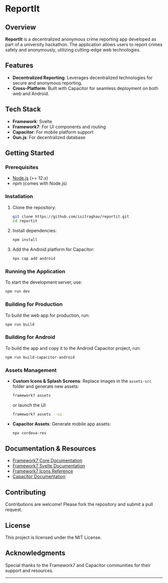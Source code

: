 # ReportIt

## Overview
**ReportIt** is a decentralized anonymous crime reporting app developed as part of a university hackathon. The application allows users to report crimes safely and anonymously, utilizing cutting-edge web technologies.

## Features
- **Decentralized Reporting**: Leverages decentralized technologies for secure and anonymous reporting.
- **Cross-Platform**: Built with Capacitor for seamless deployment on both web and Android.

## Tech Stack
- **Framework**: Svelte
- **Framework7**: For UI components and routing
- **Capacitor**: For mobile platform support
- **Gun.js**: For decentralized database

## Getting Started

### Prerequisites
- [Node.js](https://nodejs.org/) (>= 12.x)
- npm (comes with Node.js)

### Installation
1. Clone the repository:
   ```bash
   git clone https://github.com/isitraghav/reportit.git
   cd reportit
   ```

2. Install dependencies:
   ```bash
   npm install
   ```

3. Add the Android platform for Capacitor:
   ```bash
   npx cap add android
   ```

### Running the Application
To start the development server, use:
```bash
npm run dev
```

### Building for Production
To build the web app for production, run:
```bash
npm run build
```

### Building for Android
To build the app and copy it to the Android Capacitor project, run:
```bash
npm run build-capacitor-android
```

### Assets Management
- **Custom Icons & Splash Screens**: Replace images in the `assets-src` folder and generate new assets:
   ```bash
   framework7 assets
   ```
   or launch the UI:
   ```bash
   framework7 assets --ui
   ```

- **Capacitor Assets**: Generate mobile app assets:
   ```bash
   npx cordova-res
   ```

## Documentation & Resources
- [Framework7 Core Documentation](https://framework7.io/docs/)
- [Framework7 Svelte Documentation](https://framework7.io/svelte/)
- [Framework7 Icons Reference](https://framework7.io/icons/)
- [Capacitor Documentation](https://capacitorjs.com/docs)

## Contributing
Contributions are welcome! Please fork the repository and submit a pull request.

## License
This project is licensed under the MIT License.

## Acknowledgments
Special thanks to the Framework7 and Capacitor communities for their support and resources.

---